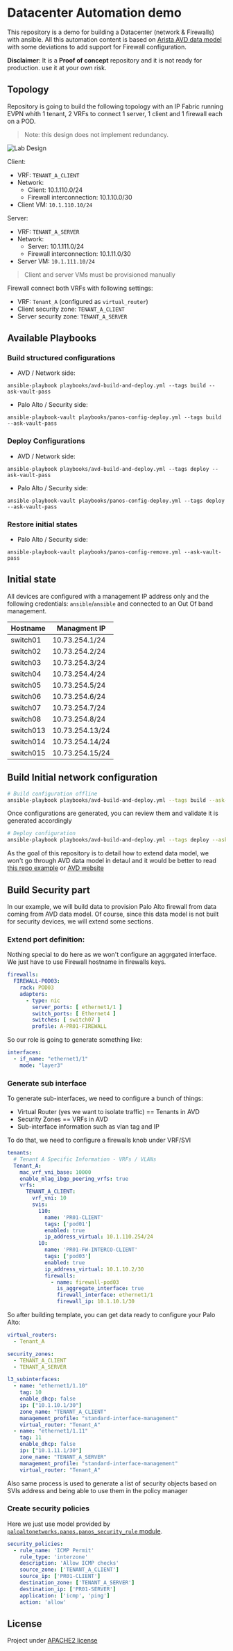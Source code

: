 # Datacenter Automation demo

This repository is a demo for building a Datacenter (network & Firewalls) with ansible. All this automation content is based on [Arista AVD data model](https://www.avd.sh) with some deviations to add support for Firewall configuration.

__Disclaimer__: It is a __Proof of concept__ repository and it is not ready for production. use it at your own risk.

## Topology

Repository is going to build the following topology with an IP Fabric running EVPN whith 1 tenant, 2 VRFs to connect 1 server, 1 client and 1 firewall each on a POD.

> Note: this design does not implement redundancy.

![Lab Design](./medias/lab-topology.png)

Client:
- VRF: `TENANT_A_CLIENT`
- Network:
  - Client: 10.1.110.0/24
  - Firewall interconnection: 10.1.10.0/30
- Client VM: `10.1.110.10/24`

Server:
- VRF: `TENANT_A_SERVER`
- Network:
  - Server: 10.1.111.0/24
  - Firewall interconnection: 10.1.11.0/30
- Server VM: `10.1.111.10/24`

> Client and server VMs must be provisioned manually

Firewall connect both VRFs with following settings:

- VRF: `Tenant_A` (configured as `virtual_router`)
- Client security zone: `TENANT_A_CLIENT`
- Server security zone: `TENANT_A_SERVER`

## Available Playbooks

### Build structured configurations

- AVD / Network side:

```shell
ansible-playbook playbooks/avd-build-and-deploy.yml --tags build --ask-vault-pass
```

- Palo Alto / Security side:

```shell
ansible-playbook-vault playbooks/panos-config-deploy.yml --tags build --ask-vault-pass
```

### Deploy Configurations

- AVD / Network side:

```shell
ansible-playbook playbooks/avd-build-and-deploy.yml --tags deploy --ask-vault-pass
```

- Palo Alto / Security side:

```shell
ansible-playbook-vault playbooks/panos-config-deploy.yml --tags deploy --ask-vault-pass
```

### Restore initial states

- Palo Alto / Security side:

```shell
ansible-playbook-vault playbooks/panos-config-remove.yml --ask-vault-pass
```

## Initial state

All devices are configured with a management IP address only and the following credentials: `ansible`/`ansible` and connected to an Out Of band management.

| Hostname | Managment IP  |
| -------- | ------------  |
| switch01 | 10.73.254.1/24|
| switch02 | 10.73.254.2/24|
| switch03 | 10.73.254.3/24|
| switch04 | 10.73.254.4/24|
| switch05 | 10.73.254.5/24|
| switch06 | 10.73.254.6/24|
| switch07 | 10.73.254.7/24|
| switch08 | 10.73.254.8/24|
| switch013 | 10.73.254.13/24|
| switch014 | 10.73.254.14/24|
| switch015 | 10.73.254.15/24|

## Build Initial network configuration

```bash
# Build configuration offline
ansible-playbook playbooks/avd-build-and-deploy.yml --tags build --ask-vault-pass
```

Once configurations are generated, you can review them and validate it is generated accordingly

```bash
# Deploy configuration
ansible-playbook playbooks/avd-build-and-deploy.yml --tags deploy --ask-vault-pass
```

As the goal of this repository is to detail how to extend data model, we won't go through AVD data model in detaul and it would be better to read [this repo example](https://github.com/titom73/ansible-avd-cloudvision-demo) or [AVD website](https://www.avd.sh)

## Build Security part

In our example, we will build data to provision Palo Alto firewall from data coming from AVD data model. Of course, since this data model is not built for security devices, we will extend some sections.

### Extend port definition:

Nothing special to do here as we won't configure an aggrgated interface. We just have to use Firewall hostname in firewalls keys.

```yaml
firewalls:
  FIREWALL-POD03:
    rack: POD03
    adapters:
      - type: nic
        server_ports: [ ethernet1/1 ]
        switch_ports: [ Ethernet4 ]
        switches: [ switch07 ]
        profile: A-PR01-FIREWALL
```

So our role is going to generate something like:

```yaml
interfaces:
  - if_name: "ethernet1/1"
    mode: "layer3"
```

### Generate sub interface

To generate sub-interfaces, we need to configure a bunch of things:

- Virtual Router (yes we want to isolate traffic) == Tenants in AVD
- Security Zones == VRFs in AVD
- Sub-interface information such as vlan tag and IP

To do that, we need to configure a firewalls knob under VRF/SVI

```yaml
tenants:
  # Tenant A Specific Information - VRFs / VLANs
  Tenant_A:
    mac_vrf_vni_base: 10000
    enable_mlag_ibgp_peering_vrfs: true
    vrfs:
      TENANT_A_CLIENT:
        vrf_vni: 10
        svis:
          110:
            name: 'PR01-CLIENT'
            tags: ['pod01']
            enabled: true
            ip_address_virtual: 10.1.110.254/24
          10:
            name: 'PR01-FW-INTERCO-CLIENT'
            tags: ['pod03']
            enabled: true
            ip_address_virtual: 10.1.10.2/30
            firewalls:
              - name: firewall-pod03
                is_aggregate_interface: true
                firewall_interface: ethernet1/1
                firewall_ip: 10.1.10.1/30
```

So after building template, you can get data ready to configure your Palo Alto:

```yaml
virtual_routers:
  - Tenant_A

security_zones:
  - TENANT_A_CLIENT
  - TENANT_A_SERVER

l3_subinterfaces:
  - name: "ethernet1/1.10"
    tag: 10
    enable_dhcp: false
    ip: ["10.1.10.1/30"]
    zone_name: "TENANT_A_CLIENT"
    management_profile: "standard-interface-management"
    virtual_router: "Tenant_A"
  - name: "ethernet1/1.11"
    tag: 11
    enable_dhcp: false
    ip: ["10.1.11.1/30"]
    zone_name: "TENANT_A_SERVER"
    management_profile: "standard-interface-management"
    virtual_router: "Tenant_A"
```

Also same process is used to generate a list of security objects based on SVIs address and being able to use them in the policy manager

### Create security policies

Here we just use model provided by [`paloaltonetworks.panos.panos_security_rule` module](https://ansible-pan.readthedocs.io/en/latest/modules/panos_security_rule_module.html).

```yaml
security_policies:
  - rule_name: 'ICMP Permit'
    rule_type: 'interzone'
    description: 'Allow ICMP checks'
    source_zone: ['TENANT_A_CLIENT']
    source_ip: ['PR01-CLIENT']
    destination_zone: ['TENANT_A_SERVER']
    destination_ip: ['PR01-SERVER']
    application: ['icmp', 'ping']
    action: 'allow'
```

## License

Project under [APACHE2 license](./LICENSE)

